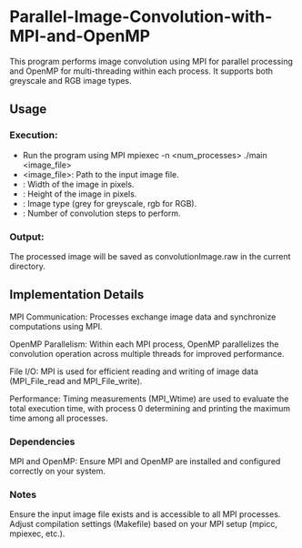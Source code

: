 # Parallel-Image-Convolution-with-MPI-and-OpenMP

This program performs image convolution using MPI for parallel processing and OpenMP for multi-threading within each process. It supports both greyscale and RGB image types.

## Usage

### Execution: 
* Run the program using MPI
mpiexec -n <num_processes> ./main <image_file> <width> <height> <type> <steps>
* <image_file>: Path to the input image file.
* <width>: Width of the image in pixels.
* <height>: Height of the image in pixels.
* <type>: Image type (grey for greyscale, rgb for RGB).
* <steps>: Number of convolution steps to perform.

### Output:
The processed image will be saved as convolutionImage.raw in the current directory.

## Implementation Details
MPI Communication: Processes exchange image data and synchronize computations using MPI.

OpenMP Parallelism: Within each MPI process, OpenMP parallelizes the convolution operation across multiple threads for improved performance.

File I/O: MPI is used for efficient reading and writing of image data (MPI_File_read and MPI_File_write).

Performance: Timing measurements (MPI_Wtime) are used to evaluate the total execution time, with process 0 determining and printing the maximum time among all processes.

### Dependencies
MPI and OpenMP: Ensure MPI and OpenMP are installed and configured correctly on your system.

### Notes
Ensure the input image file exists and is accessible to all MPI processes.
Adjust compilation settings (Makefile) based on your MPI setup (mpicc, mpiexec, etc.).